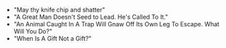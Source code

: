 - "May thy knife chip and shatter"
- "A Great Man Doesn't Seed to Lead. He's Called To It."
- "An Animal Caught In A Trap Will Gnaw Off Its Own Leg To Escape. What Will You Do?"
- "When Is A Gift Not a Gift?"
